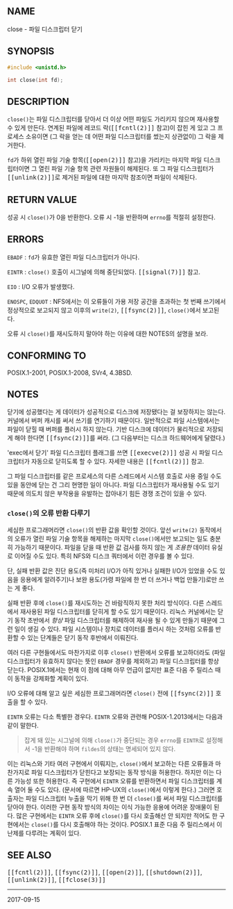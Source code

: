 ## NAME

close - 파일 디스크립터 닫기

## SYNOPSIS

```c
#include <unistd.h>

int close(int fd);
```

## DESCRIPTION

`close()`는 파일 디스크립터를 닫아서 더 이상 어떤 파일도 가리키지 않으며 재사용할 수 있게 만든다. 연계된 파일에 레코드 락(<tt>[[fcntl(2)]]</tt> 참고)이 잡힌 게 있고 그 프로세스 소유이면 (그 락을 얻는 데 어떤 파일 디스크립터를 썼는지 상관없이) 그 락을 제거한다.

`fd`가 하위 열린 파일 기술 항목(<tt>[[open(2)]]</tt> 참고)을 가리키는 마지막 파일 디스크립터이면 그 열린 파일 기술 항목 관련 자원들이 해제된다. 또 그 파일 디스크립터가 <tt>[[unlink(2)]]</tt>로 제거된 파일에 대한 마지막 참조이면 파일이 삭제된다.

## RETURN VALUE

성공 시 `close()`가 0을 반환한다. 오류 시 -1을 반환하며 `errno`를 적절히 설정한다.

## ERRORS

`EBADF`
:   `fd`가 유효한 열린 파일 디스크립터가 아니다.

`EINTR`
:   `close()` 호출이 시그널에 의해 중단되었다. <tt>[[signal(7)]]</tt> 참고.

`EIO`
:   I/O 오류가 발생했다.

`ENOSPC`, `EDQUOT`
:   NFS에서는 이 오류들이 가용 저장 공간을 초과하는 첫 번째 쓰기에서 정상적으로 보고되지 않고 이후의 `write(2)`, <tt>[[fsync(2)]]</tt>, `close()`에서 보고된다.

오류 시 `close()`를 재시도하지 말아야 하는 이유에 대한 NOTES의 설명을 보라.

## CONFORMING TO

POSIX.1-2001, POSIX.1-2008, SVr4, 4.3BSD.

## NOTES

닫기에 성공했다는 게 데이터가 성공적으로 디스크에 저장됐다는 걸 보장하지는 않는다. 커널에서 버퍼 캐시를 써서 쓰기를 연기하기 때문이다. 일반적으로 파일 시스템에서는 파일이 닫힐 때 버퍼를 플러시 하지 않는다. 기반 디스크에 데이터가 물리적으로 저장되게 해야 한다면 <tt>[[fsync(2)]]</tt>를 써라. (그 다음부터는 디스크 하드웨어에게 달렸다.)

'exec에서 닫기' 파일 디스크립터 플래그를 쓰면 <tt>[[execve(2)]]</tt> 성공 시 파일 디스크립터가 자동으로 닫히도록 할 수 있다. 자세한 내용은 <tt>[[fcntl(2)]]</tt> 참고.

그 파일 디스크립터를 같은 프로세스의 다른 스레드에서 시스템 호출로 사용 중일 수도 있을 동안에 닫는 건 그리 현명한 일이 아니다. 파일 디스크립터가 재사용될 수도 있기 때문에 의도치 않은 부작용을 유발하는 잡아내기 힘든 경쟁 조건이 있을 수 있다.

### `close()`의 오류 반환 다루기

세심한 프로그래머라면 `close()`의 반환 값을 확인할 것이다. 앞선 `write(2)` 동작에서의 오류가 열린 파일 기술 항목을 해제하는 마지막 `close()`에서만 보고되는 일도 충분히 가능하기 때문이다. 파일을 닫을 때 반환 값 검사를 하지 않는 게 *조용한* 데이터 유실로 이어질 수도 있다. 특히 NFS와 디스크 쿼터에서 이런 경우를 볼 수 있다.

단, 실패 반환 값은 진단 용도(즉 미처리 I/O가 아직 있거나 실패한 I/O가 있었을 수도 있음을 응용에게 알려주기)나 보완 용도(가령 파일에 한 번 더 쓰거나 백업 만들기)로만 쓰는 게 좋다.

실패 반환 후에 `close()`를 재시도하는 건 바람직하지 못한 처리 방식이다. 다른 스레드에서 재사용된 파일 디스크립터를 닫히게 할 수도 있기 때문이다. 리눅스 커널에서는 닫기 동작 초반에서 *항상* 파일 디스크립터를 해제하여 재사용 될 수 있게 만들기 때문에 그런 일이 생길 수 있다. 파일 시스템이나 장치로 데이터를 플러시 하는 것처럼 오류를 반환할 수 있는 단계들은 닫기 동작 후반에서 이뤄진다.

여러 다른 구현들에서도 마찬가지로 이후 `close()` 반환에서 오류를 보고하더라도 (파일 디스크립터가 유효하지 않다는 뜻인 `EBADF` 경우를 제외하고) 파일 디스크립터를 항상 닫는다. POSIX.1에서는 현재 이 점에 대해 아무 언급이 없지만 표준 다음 주 릴리스 때 이 동작을 강제화할 계획이 있다.

I/O 오류에 대해 알고 싶은 세심한 프로그래머라면 `close()` 전에 <tt>[[fsync(2)]]</tt> 호출을 할 수 있다.

`EINTR` 오류는 다소 특별한 경우다. `EINTR` 오류와 관련해 POSIX-1.2013에서는 다음과 같이 말한다.

> 잡게 돼 있는 시그널에 의해 `close()`가 중단되는 경우 `errno`를 `EINTR`로 설정해서 -1을 반환해야 하며 `fildes`의 상태는 명세되어 있지 않다.

이는 리눅스와 기타 여러 구현에서 이뤄지는, `close()`에서 보고하는 다른 오류들과 마찬가지로 파일 디스크립터가 닫힌다고 보장되는 동작 방식을 허용한다. 하지만 이는 다른 가능성 또한 허용한다. 즉 구현에서 `EINTR` 오류를 반환하면서 파일 디스크립터를 계속 열어 둘 수도 있다. (문서에 따르면 HP-UX의 `close()`에서 이렇게 한다.) 그러면 호출자는 파일 디스크립터 누출을 막기 위해 한 번 더 `close()`를 써서 파일 디스크립터를 닫아야 한다. 이러한 구현 동작 방식의 차이는 이식 가능한 응용에 어려운 장애물이 된다. 많은 구현에서는 `EINTR` 오류 후에 `close()`를 다시 호출해선 안 되지만 적어도 한 구현에서는 `close()`를 다시 호출해야 하는 것이다. POSIX.1 표준 다음 주 릴리스에서 이 난제를 다루려는 계획이 있다.

## SEE ALSO

<tt>[[fcntl(2)]]</tt>, <tt>[[fsync(2)]]</tt>, <tt>[[open(2)]]</tt>, <tt>[[shutdown(2)]]</tt>, <tt>[[unlink(2)]]</tt>, <tt>[[fclose(3)]]</tt>

----

2017-09-15
